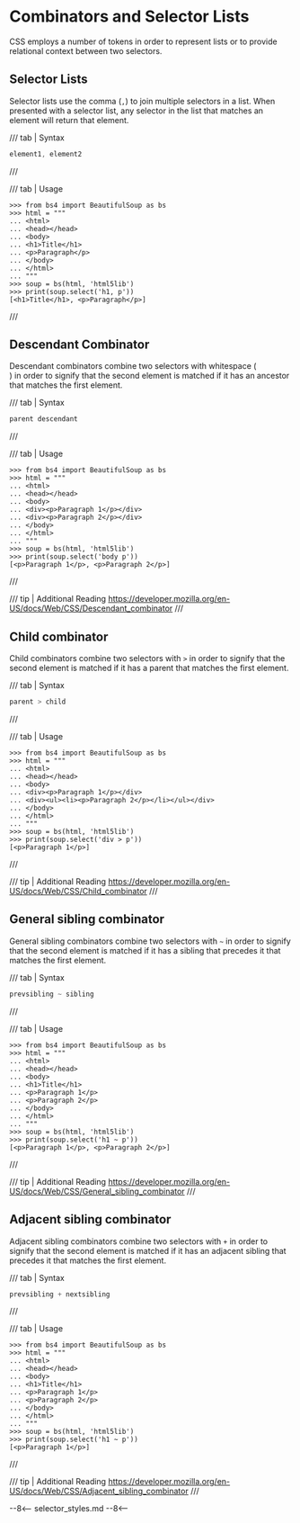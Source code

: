 # Combinators and Selector Lists

CSS employs a number of tokens in order to represent lists or to provide relational context between two selectors.

## Selector Lists

Selector lists use the comma (`,`) to join multiple selectors in a list. When presented with a selector list, any
selector in the list that matches an element will return that element.

/// tab | Syntax
```css
element1, element2
```
///

/// tab | Usage
```pycon3
>>> from bs4 import BeautifulSoup as bs
>>> html = """
... <html>
... <head></head>
... <body>
... <h1>Title</h1>
... <p>Paragraph</p>
... </body>
... </html>
... """
>>> soup = bs(html, 'html5lib')
>>> print(soup.select('h1, p'))
[<h1>Title</h1>, <p>Paragraph</p>]
```
///

## Descendant Combinator

Descendant combinators combine two selectors with whitespace (<code> </code>) in order to signify that the second
element is matched if it has an ancestor that matches the first element.

/// tab | Syntax
```css
parent descendant
```
///

/// tab | Usage
```pycon3
>>> from bs4 import BeautifulSoup as bs
>>> html = """
... <html>
... <head></head>
... <body>
... <div><p>Paragraph 1</p></div>
... <div><p>Paragraph 2</p></div>
... </body>
... </html>
... """
>>> soup = bs(html, 'html5lib')
>>> print(soup.select('body p'))
[<p>Paragraph 1</p>, <p>Paragraph 2</p>]
```
///

/// tip | Additional Reading
https://developer.mozilla.org/en-US/docs/Web/CSS/Descendant_combinator
///

## Child combinator

Child combinators combine two selectors with `>` in order to signify that the second element is matched if it has a
parent that matches the first element.

/// tab | Syntax
```css
parent > child
```
///

/// tab | Usage
```pycon3
>>> from bs4 import BeautifulSoup as bs
>>> html = """
... <html>
... <head></head>
... <body>
... <div><p>Paragraph 1</p></div>
... <div><ul><li><p>Paragraph 2</p></li></ul></div>
... </body>
... </html>
... """
>>> soup = bs(html, 'html5lib')
>>> print(soup.select('div > p'))
[<p>Paragraph 1</p>]
```
///

/// tip | Additional Reading
https://developer.mozilla.org/en-US/docs/Web/CSS/Child_combinator
///

## General sibling combinator

General sibling combinators combine two selectors with `~` in order to signify that the second element is matched if it
has a sibling that precedes it that matches the first element.

/// tab | Syntax
```css
prevsibling ~ sibling
```
///

/// tab | Usage
```pycon3
>>> from bs4 import BeautifulSoup as bs
>>> html = """
... <html>
... <head></head>
... <body>
... <h1>Title</h1>
... <p>Paragraph 1</p>
... <p>Paragraph 2</p>
... </body>
... </html>
... """
>>> soup = bs(html, 'html5lib')
>>> print(soup.select('h1 ~ p'))
[<p>Paragraph 1</p>, <p>Paragraph 2</p>]
```
///

/// tip | Additional Reading
https://developer.mozilla.org/en-US/docs/Web/CSS/General_sibling_combinator
///

## Adjacent sibling combinator

Adjacent sibling combinators combine two selectors with `+` in order to signify that the second element is matched if it
has an adjacent sibling that precedes it that matches the first element.

/// tab | Syntax
```css
prevsibling + nextsibling
```
///

/// tab | Usage
```pycon3
>>> from bs4 import BeautifulSoup as bs
>>> html = """
... <html>
... <head></head>
... <body>
... <h1>Title</h1>
... <p>Paragraph 1</p>
... <p>Paragraph 2</p>
... </body>
... </html>
... """
>>> soup = bs(html, 'html5lib')
>>> print(soup.select('h1 ~ p'))
[<p>Paragraph 1</p>]
```
///

/// tip | Additional Reading
https://developer.mozilla.org/en-US/docs/Web/CSS/Adjacent_sibling_combinator
///

--8<--
selector_styles.md
--8<--
